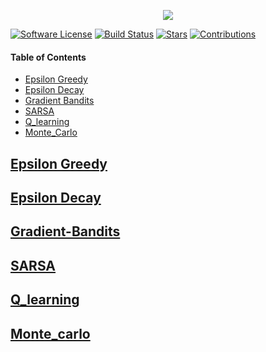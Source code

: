 <p align="center">
  <img src="https://github.com/addy1997/RL-Algorithms/blob/master/logo.jpg"/>
</p>

[![Software License](https://img.shields.io/badge/license-MIT-brightgreen.svg)](LICENSE)  [![Build Status](https://ci.appveyor.com/api/projects/status/8e784doc5sye7c41?svg=true)](https://ci.appveyor.com/project/addy1997/RL-Algorithms)  [![Stars](https://img.shields.io/github/stars/addy1997/RL-Algorithms.svg?style=flat&label=Star&maxAge=86400)](STARS) [![Contributions](https://img.shields.io/github/commit-activity/m/addy1997/RL-Algorithms.svg?color=%09%2346c018)](https://github.com/addy1997/RL-Algorithms/graphs/commit-activity) 

#### Table of Contents

* [Epsilon Greedy](#Epsilon-Greedy)
* [Epsilon Decay](#Epsilon-Decay)
* [Gradient Bandits](#Gradient-Bandits) 
* [SARSA](#SARSA)
* [Q_learning](#Q_learning)
* [Monte_Carlo](#Monte_Carlo)

## [Epsilon Greedy](#RL-Algorithms)

## [Epsilon Decay](#RL-Algorithms)

## [Gradient-Bandits](#RL-Algorithms)

## [SARSA](#RL-Algorithms)

## [Q_learning](#RL-Algorithms)

## [Monte_carlo](#RL-Algorithms)





